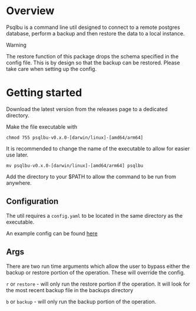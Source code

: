 # Overview

Psqlbu is a command line util designed to connect to a remote postgres database, perform a backup and then restore the data to a local instance. 

> [!WARNING]  
> The restore function of this package drops the schema specified in the config file. This is by design so that the backup can be restored. Please take care when setting up the config.

# Getting started
Download the latest version from the releases page to a dedicated directory. 

Make the file executable with 
```
chmod 755 psqlbu-v0.x.0-[darwin/linux]-[amd64/arm64]
```

It is recommended to change the name of the executable to allow for easier use later. 
```
mv psqlbu-v0.x.0-[darwin/linux]-[amd64/arm64] psqlbu
```

Add the directory to your $PATH to allow the command to be run from anywhere.

## Configuration
The util requires a `config.yaml` to be located in the same directory as the executable.

An example config can be found [here](https://github.com/anytimesoon/psql-remote-backup-restore/blob/main/example/config.yaml)

## Args
There are two run time arguments which allow the user to bypass either the backup or restore portion of the operation. These will override the config.

`r` or `restore` - will only run the restore portion if the operation. It will look for the most recent backup file in the backups directory

`b` or `backup` - will only run the backup portion of the operation.
